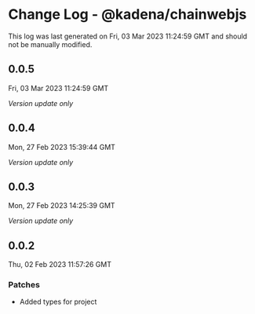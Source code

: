 # Change Log - @kadena/chainwebjs

This log was last generated on Fri, 03 Mar 2023 11:24:59 GMT and should not be manually modified.

## 0.0.5
Fri, 03 Mar 2023 11:24:59 GMT

_Version update only_

## 0.0.4
Mon, 27 Feb 2023 15:39:44 GMT

_Version update only_

## 0.0.3
Mon, 27 Feb 2023 14:25:39 GMT

_Version update only_

## 0.0.2
Thu, 02 Feb 2023 11:57:26 GMT

### Patches

- Added types for project

